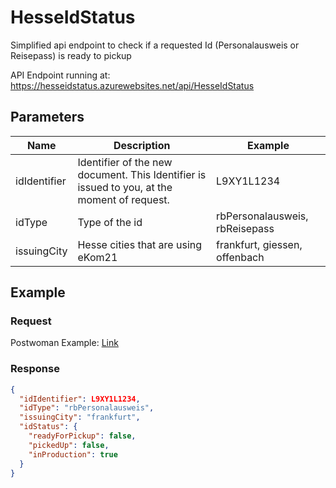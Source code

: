 # HesseIdStatus
Simplified api endpoint to check if a requested Id (Personalausweis or Reisepass) is ready to pickup

API Endpoint running at: https://hesseidstatus.azurewebsites.net/api/HesseIdStatus

## Parameters

| Name         | Description                                                                                 | Example                        |
|--------------|---------------------------------------------------------------------------------------------|--------------------------------|
| idIdentifier | Identifier of the new document. This Identifier is issued to you, at the moment of request. | L9XY1L1234                     |
| idType       | Type of the id                                                                              | rbPersonalausweis, rbReisepass |
| issuingCity  | Hesse cities that are using eKom21                                                          | frankfurt, giessen, offenbach  |

## Example

### Request

Postwoman Example: [Link](https://postwoman.io/?method=GET&url=https://hesseidstatus.azurewebsites.net&path=/api/HesseIdStatus?idIdentifierL2872=%253Cid%253E&idType=rbPersonalausweis&issuingCity=frankfurt&params=%5B%7B%22key%22:%22idIdentifierL2872%22,%22value%22:%22%253Cid%253E%22,%22type%22:%22query%22%7D,%7B%22key%22:%22idType%22,%22value%22:%22rbPersonalausweis%22,%22type%22:%22query%22%7D,%7B%22key%22:%22issuingCity%22,%22value%22:%22frankfurt%22,%22type%22:%22query%22%7D%5D)

### Response

```json
{
  "idIdentifier": L9XY1L1234,
  "idType": "rbPersonalausweis",
  "issuingCity": "frankfurt",
  "idStatus": {
    "readyForPickup": false,
    "pickedUp": false,
    "inProduction": true
  }
}

```
